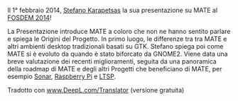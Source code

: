 <!--
.. link: https://www.youtube.com/watch?v=iwQ7iqNwRKs
.. description:
.. tags: News,FOSDEM
.. date: 2014-02-07 14:16:13
.. title: Stefano presents MATE at FOSDEM 2014
.. slug: 2014-02-07-stefano-presents-mate-at-fosdem
.. author: Martin Wimpress
-->

Il 1° febbraio 2014, [Stefano Karapetsas](https://github.com/stefano-k)
la sua presentazione su MATE al [FOSDEM 2014](https://fosdem.org)!

La Presentazione introduce MATE a coloro che non ne hanno sentito parlare e spiega le Origini del Progetto. In primo luogo, le differenze tra 
tra MATE e altri ambienti desktop tradizionali basati su GTK.
Stefano spiega poi come MATE si è evoluto da quando è stato biforcato da GNOME2.
Viene data una breve valutazione dei recenti miglioramenti, seguita da 
una panoramica della roadmap di MATE e degli altri Progetti che beneficiano 
di MATE, per esempio [Sonar](https://sonar-project.org),
[Raspberry Pi](https://www.raspberrypi.org/) e [LTSP](http://www.ltsp.org/).

Tradotto con www.DeepL.com/Translator (versione gratuita)
